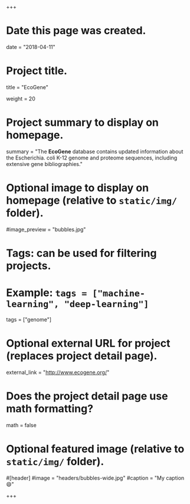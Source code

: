 +++
# Date this page was created.
date = "2018-04-11"

# Project title.
title = "EcoGene"

weight = 20
# Project summary to display on homepage.
summary = "The **EcoGene** database contains updated information about the Escherichia. coli K-12 genome and proteome sequences, including extensive gene bibliographies."

# Optional image to display on homepage (relative to `static/img/` folder).
#image_preview = "bubbles.jpg"

# Tags: can be used for filtering projects.
# Example: `tags = ["machine-learning", "deep-learning"]`
tags = ["genome"]

# Optional external URL for project (replaces project detail page).
external_link = "http://www.ecogene.org/"

# Does the project detail page use math formatting?
math = false

# Optional featured image (relative to `static/img/` folder).
#[header]
#image = "headers/bubbles-wide.jpg"
#caption = "My caption :smile:"


+++

